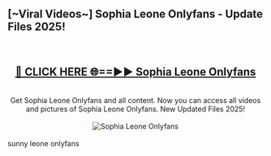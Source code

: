 <h2>[~Viral Videos~] Sophia Leone Onlyfans - Update Files 2025!</h2>
<br>
<div align="center">
<h2><a href="https://betterlinks.top/A2PfLJ" rel="nofollow">🔴 CLICK HERE 🌐==►► Sophia Leone Onlyfans</a></h2>
<br>
Get Sophia Leone Onlyfans and all content. Now you can access all videos and pictures of Sophia Leone Onlyfans. New Updated Files 2025!
<br>
<br>
<a href="https://betterlinks.top/A2PfLJ" rel="nofollow" data-target="animated-image.originalLink"><img src="https://i.ibb.co.com/WyWwxjT/player-gif2.gif" alt="Sophia Leone Onlyfans" style="max-width: 100%; display: inline-block;" data-target="animated-image.originalImage"></a>
</div>
<br>
sunny leone onlyfans